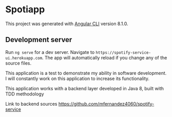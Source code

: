 # Spotiapp

This project was generated with [Angular CLI](https://github.com/angular/angular-cli) version 8.1.0.

## Development server

Run `ng serve` for a dev server. Navigate to `https://spotify-service-ui.herokuapp.com`. The app will automatically reload if you change any of the source files.

This application is a test to demonstrate my ability in software development. I will constantly work on this application to increase its functionality.

This application works with a backend layer developed in Java 8, built with TDD methodology

Link to backend sources https://github.com/mfernandez4060/spotify-service
